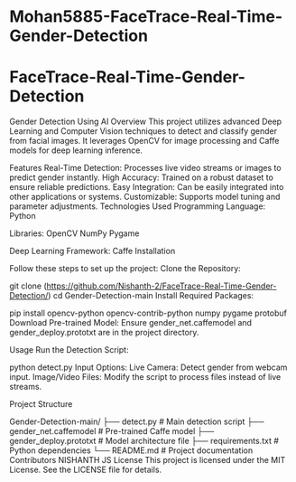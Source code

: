 # Mohan5885-FaceTrace-Real-Time-Gender-Detection

# FaceTrace-Real-Time-Gender-Detection

Gender Detection Using AI Overview This project utilizes advanced Deep Learning and Computer Vision techniques to detect and classify gender from facial images. It leverages OpenCV for image processing and Caffe models for deep learning inference.

Features Real-Time Detection: Processes live video streams or images to predict gender instantly. High Accuracy: Trained on a robust dataset to ensure reliable predictions. Easy Integration: Can be easily integrated into other applications or systems. Customizable: Supports model tuning and parameter adjustments. Technologies Used Programming Language: Python

Libraries: OpenCV NumPy Pygame

Deep Learning Framework: Caffe Installation

Follow these steps to set up the project: Clone the Repository:

git clone (https://github.com/Nishanth-2/FaceTrace-Real-Time-Gender-Detection/) cd Gender-Detection-main Install Required Packages:

pip install opencv-python opencv-contrib-python numpy pygame protobuf Download Pre-trained Model: Ensure gender_net.caffemodel and gender_deploy.prototxt are in the project directory.

Usage Run the Detection Script:

python detect.py Input Options: Live Camera: Detect gender from webcam input. Image/Video Files: Modify the script to process files instead of live streams.

Project Structure

Gender-Detection-main/ ├── detect.py # Main detection script ├── gender_net.caffemodel # Pre-trained Caffe model ├── gender_deploy.prototxt # Model architecture file ├── requirements.txt # Python dependencies └── README.md # Project documentation Contributors NISHANTH JS License This project is licensed under the MIT License. See the LICENSE file for details.
